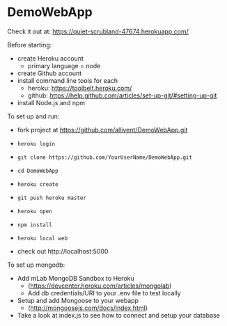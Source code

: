 # DemoWebApp

Check it out at: https://quiet-scrubland-47674.herokuapp.com/

Before starting: 
- create Heroku account
  - primary language = node
- create Github account
- install command line tools for each 
  - heroku: https://toolbelt.heroku.com/ 
  - github: https://help.github.com/articles/set-up-git/#setting-up-git
- install Node.js and npm

To set up and run:

- fork project at https://github.com/allivent/DemoWebApp.git

- `heroku login`
- `git clone https://github.com/YourUserName/DemoWebApp.git`
- `cd DemoWebApp`

- `heroku create`
- `git push heroku master`
- `heroku open` 

- `npm install`
- `heroku local web`
- check out http://localhost:5000

To set up mongodb:

- Add mLab MongoDB Sandbox to Heroku
  - (https://devcenter.heroku.com/articles/mongolab)
  - Add db credentials/URI to your .env file to test locally
- Setup and add Mongoose to your webapp
  - (http://mongoosejs.com/docs/index.html)
- Take a look at index.js to see how to connect and setup your database
